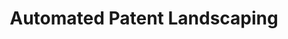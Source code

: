 ---
associated_papers: https://link.springer.com/content/pdf/10.1007%2Fs10506-018-9222-4.pdf
authors: Google Patents, Aaron Abood, Dave Feltenberger
description: Patent landscaping is the process of finding patents related to a particular
  topic. It is important for companies, investors, governments, and academics seeking
  to gauge innovation and assess risk. However, there is no broadly recognized best
  approach to landscaping. Frequently, patent landscaping is a bespoke human-driven
  process that relies heavily on complex queries over bibliographic patent databases.
  This tool can be used to perform Automated Patent Landscaping, an approach that
  jointly leverages human domain expertise, heuristics based on patent metadata, and
  machine learning to generate high-quality patent landscapes with minimal effort.
documentation: https://github.com/google/patents-public-data/tree/master/models/landscaping
last_edit: Wed, 04 May 2022 11:04:06 GMT
location: https://github.com/google/patents-public-data/tree/master/models/landscaping
related_projects: {}
shortname: patent_landscaping
tags:
- machine learning
- patent landscaping
- citation
terms_of_use: http://www.apache.org/licenses/LICENSE-2.0
title: Automated Patent Landscaping
uuid: 23999351-4c68-4e28-aec2-9b16e18e4d9c
---